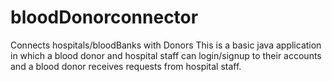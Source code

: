 # bloodDonorconnector
Connects hospitals/bloodBanks with Donors
This is a basic java application in which a blood donor and hospital staff can login/signup to their accounts and a blood donor receives requests from hospital staff.
 
